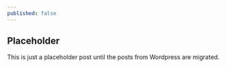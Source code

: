 ```yaml
---
published: false
---
```


## Placeholder

This is just a placeholder post until the posts from Wordpress are migrated.
